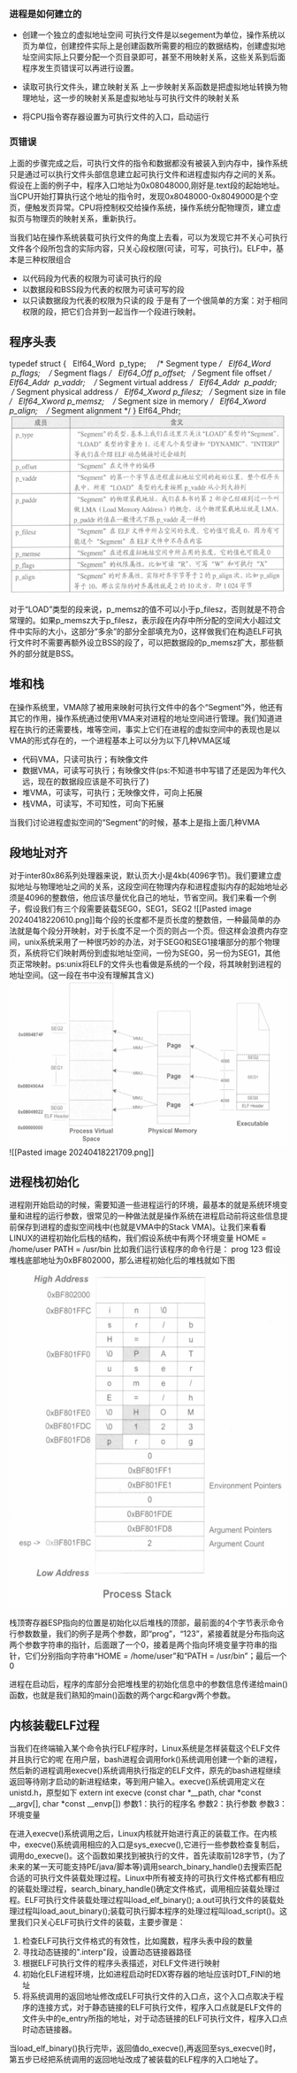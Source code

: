 
### 进程是如何建立的
- 创建一个独立的虚拟地址空间
	可执行文件是以segement为单位，操作系统以页为单位，创建控件实际上是创建函数所需要的相应的数据结构，创建虚拟地址空间实际上只要分配一个页目录即可，甚至不用映射关系，这些关系到后面程序发生页错误可以再进行设置。

- 读取可执行文件头，建立映射关系
	上一步映射关系函数是把虚拟地址转换为物理地址，这一步的映射关系是虚拟地址与可执行文件的映射关系

- 将CPU指令寄存器设置为可执行文件的入口，启动运行

### 页错误
   上面的步骤完成之后，可执行文件的指令和数据都没有被装入到内存中，操作系统只是通过可以执行文件头部信息建立起可执行文件和进程虚拟内存之间的关系。
   假设在上面的例子中，程序入口地址为0x08048000,刚好是.text段的起始地址。当CPU开始打算执行这个地址的指令时，发现0x8048000-0x8049000是个空页，便触发页异常。CPU将控制权交给操作系统，操作系统分配物理页，建立虚拟页与物理页的映射关系，重新执行。

当我们站在操作系统装载可执行文件的角度上去看，可以为发现它并不关心可执行文件各个段所包含的实际内容，只关心段权限(可读，可写，可执行)。ELF中，基本是三种权限组合
- 以代码段为代表的权限为可读可执行的段
- 以数据段和BSS段为代表的权限为可读可写的段
- 以只读数据段为代表的权限为只读的段
于是有了一个很简单的方案：对于相同权限的段，把它们合并到一起当作一个段进行映射。

## 程序头表
typedef struct
{
  Elf64_Word  p_type;     /* Segment type */
  Elf64_Word  p_flags;    /* Segment flags */
  Elf64_Off p_offset;   /* Segment file offset */
  Elf64_Addr  p_vaddr;    /* Segment virtual address */
  Elf64_Addr  p_paddr;    /* Segment physical address */
  Elf64_Xword p_filesz;   /* Segment size in file */
  Elf64_Xword p_memsz;    /* Segment size in memory */
  Elf64_Xword p_align;    /* Segment alignment */
} Elf64_Phdr;
![](./图片/Pasted%20image%2020240418175344.png)


对于“LOAD”类型的段来说，p_memsz的值不可以小于p_filesz，否则就是不符合常理的。如果p_memsz大于p_filesz，表示段在内存中所分配的空间大小超过文件中实际的大小，这部分“多余”的部分全部填充为0，这样做我们在构造ELF可执行文件时不需要再额外设立BSS的段了，可以把数据段的p_memsz扩大，那些额外的部分就是BSS。

## 堆和栈
在操作系统里，VMA除了被用来映射可执行文件中的各个“Segment”外，他还有其它的作用，操作系统通过使用VMA来对进程的地址空间进行管理。我们知道进程在执行的还需要栈，堆等空间，事实上它们在进程的虚拟空间中的表现也是以VMA的形式存在的，一个进程基本上可以分为以下几种VMA区域
- 代码VMA，只读可执行；有映像文件
- 数据VMA，可读写可执行；有映像文件(ps:不知道书中写错了还是因为年代久远，现在的数据段应该是不可执行了)
- 堆VMA，可读写，可执行；无映像文件，可向上拓展
- 栈VMA，可读写，不可知性，可向下拓展

当我们讨论进程虚拟空间的“Segment”的时候，基本上是指上面几种VMA

## 段地址对齐
对于inter80x86系列处理器来说，默认页大小是4kb(4096字节)。我们要建立虚拟地址与物理地址之间的关系，这段空间在物理内存和进程虚拟内存的起始地址必须是4096的整数倍，他应该尽量优化自己的地址，节省空间。我们来看一个例子，假设我们有三个段需要装载SEG0，SEG1，SEG2
![[Pasted image 20240418220610.png]]每个段的长度都不是页长度的整数倍，一种最简单的办法就是每个段分开映射，对于长度不足一个页的则占一个页。但这样会浪费内存空间，unix系统采用了一种很巧妙的办法，对于SEG0和SEG1接壤部分的那个物理页，系统将它们映射两份到虚拟地址空间，一份为SEG0，另一份为SEG1，其他页正常映射。ps:unix将ELF的文件头也看做是系统的一个段，将其映射到进程的地址空间。(这一段在书中没有理解其含义)
![](./图片/Pasted%20image%2020240418221709.png)
![[Pasted image 20240418221709.png]]

## 进程栈初始化
进程刚开始启动的时候，需要知道一些进程运行的环境，最基本的就是系统环境变量和进程的运行参数，很常见的一种做法就是操作系统在进程启动前将这些信息提前保存到进程的虚拟空间栈中(也就是VMA中的Stack VMA)。让我们来看看LINUX的进程初始化后栈的结构，我们假设系统中有两个环境变量
HOME = /home/user
PATH = /usr/bin
比如我们运行该程序的命令行是：
prog 123
假设堆栈底部地址为0xBF802000，那么进程初始化后的堆栈就如下图
![](./图片/Pasted%20image%2020240418222453.png)


栈顶寄存器ESP指向的位置是初始化以后堆栈的顶部，最前面的4个字节表示命令行参数数量，我们的例子是两个参数，即“prog”，“123”，紧接着就是分布指向这两个参数字符串的指针，后面跟了一个0，接着是两个指向环境变量字符串的指针，它们分别指向字符串“HOME = /home/user”和“PATH = /usr/bin”；最后一个0

进程在启动后，程序的库部分会把堆栈里的初始化信息中的参数信息传递给main()函数，也就是我们熟知的main()函数的两个argc和argv两个参数。

## 内核装载ELF过程
当我们在终端输入某个命令执行ELF程序时，Linux系统是怎样装载这个ELF文件并且执行它的呢
在用户层，bash进程会调用fork()系统调用创建一个新的进程，然后新的进程调用execve()系统调用执行指定的ELF文件，原先的bash进程继续返回等待刚才启动的新进程结束，等到用户输入。execve()系统调用定义在unistd.h，原型如下
extern int execve (const char *__path, char *const __argv[], char *const __envp[])
 参数1：执行的程序名
 参数2：执行参数
 参数3：环境变量

在进入execve()系统调用之后，Linux内核就开始进行真正的装载工作。在内核中，execve()系统调用相应的入口是sys_execve(),它进行一些参数检查复制后，调用do_execve()。这个函数如果找到被执行的文件，首先读取前128字节，(为了未来的某一天可能支持PE/java/脚本等)调用search_binary_handle()去搜索匹配合适的可执行文件装载处理过程。Linux中所有被支持的可执行文件格式都有相应的装载处理过程，search_binary_handle()确定文件格式，调用相应装载处理过程。ELF可执行文件装载处理过程叫load_elf_binary();
a.out可执行文件的装载处理过程叫load_aout_binary();装载可执行脚本程序的处理过程叫load_script()。这里我们只关心ELF可执行文件的装载，主要步骤是：
1. 检查ELF可执行文件格式的有效性，比如魔数，程序头表中段的数量
2. 寻找动态链接的".interp"段，设置动态链接器路径
3. 根据ELF可执行文件的程序头表描述，对ELF文件进行映射
4. 初始化ELF进程环境，比如进程启动时EDX寄存器的地址应该时DT_FINI的地址
5. 将系统调用的返回地址修改成ELF可执行文件的入口点，这个入口点取决于程序的连接方式，对于静态链接的ELF可执行文件，程序入口点就是ELF文件的文件头中的e_entry所指的地址，对于动态链接的ELF可执行文件，程序入口点时动态链接器。

当load_elf_binary()执行完毕，返回值do_execve(),再返回至sys_execve()时，第五步已经把系统调用的返回地址改成了被装载的ELF程序的入口地址了。


